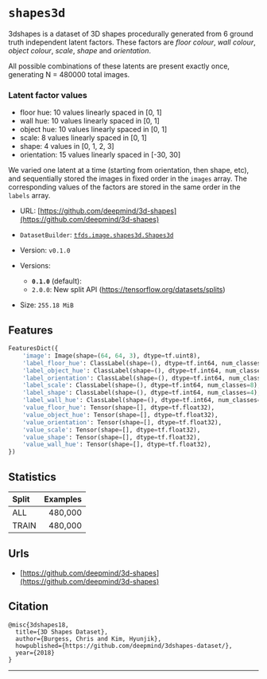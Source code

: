 <div itemscope itemtype="http://schema.org/Dataset">
  <div itemscope itemprop="includedInDataCatalog" itemtype="http://schema.org/DataCatalog">
    <meta itemprop="name" content="TensorFlow Datasets" />
  </div>

  <meta itemprop="name" content="shapes3d" />
  <meta itemprop="description" content="3dshapes is a dataset of 3D shapes procedurally generated from 6 ground truth&#10;independent latent factors. These factors are *floor colour*, *wall colour*, *object colour*,&#10;*scale*, *shape* and *orientation*.&#10;&#10;All possible combinations of these latents are present exactly once, generating N = 480000 total images.&#10;&#10;### Latent factor values&#10;&#10;*   floor hue: 10 values linearly spaced in [0, 1]&#10;*   wall hue: 10 values linearly spaced in [0, 1]&#10;*   object hue: 10 values linearly spaced in [0, 1]&#10;*   scale: 8 values linearly spaced in [0, 1]&#10;*   shape: 4 values in [0, 1, 2, 3]&#10;*   orientation: 15 values linearly spaced in [-30, 30]&#10;&#10;We varied one latent at a time (starting from orientation, then shape, etc), and sequentially stored the images in fixed order in the `images` array. The corresponding values of the factors are stored in the same order in the `labels` array.&#10;&#10;&#10;To use this dataset:&#10;&#10;```&#10;import tensorflow_datasets as tfds&#10;&#10;ds = tfds.load('shapes3d')&#10;```&#10;" />
  <meta itemprop="url" content="https://www.tensorflow.org/datasets/catalog/shapes3d" />
  <meta itemprop="sameAs" content="https://github.com/deepmind/3d-shapes" />
  <meta itemprop="citation" content="@misc{3dshapes18,&#10;  title={3D Shapes Dataset},&#10;  author={Burgess, Chris and Kim, Hyunjik},&#10;  howpublished={https://github.com/deepmind/3dshapes-dataset/},&#10;  year={2018}&#10;}&#10;" />
</div>

# `shapes3d`

3dshapes is a dataset of 3D shapes procedurally generated from 6 ground truth
independent latent factors. These factors are *floor colour*, *wall colour*,
*object colour*, *scale*, *shape* and *orientation*.

All possible combinations of these latents are present exactly once, generating
N = 480000 total images.

### Latent factor values

*   floor hue: 10 values linearly spaced in [0, 1]
*   wall hue: 10 values linearly spaced in [0, 1]
*   object hue: 10 values linearly spaced in [0, 1]
*   scale: 8 values linearly spaced in [0, 1]
*   shape: 4 values in [0, 1, 2, 3]
*   orientation: 15 values linearly spaced in [-30, 30]

We varied one latent at a time (starting from orientation, then shape, etc), and
sequentially stored the images in fixed order in the `images` array. The
corresponding values of the factors are stored in the same order in the `labels`
array.

*   URL:
    [https://github.com/deepmind/3d-shapes](https://github.com/deepmind/3d-shapes)
*   `DatasetBuilder`:
    [`tfds.image.shapes3d.Shapes3d`](https://github.com/tensorflow/datasets/tree/master/tensorflow_datasets/image/shapes3d.py)
*   Version: `v0.1.0`
*   Versions:

    *   **`0.1.0`** (default):
    *   `2.0.0`: New split API (https://tensorflow.org/datasets/splits)

*   Size: `255.18 MiB`

## Features
```python
FeaturesDict({
    'image': Image(shape=(64, 64, 3), dtype=tf.uint8),
    'label_floor_hue': ClassLabel(shape=(), dtype=tf.int64, num_classes=10),
    'label_object_hue': ClassLabel(shape=(), dtype=tf.int64, num_classes=10),
    'label_orientation': ClassLabel(shape=(), dtype=tf.int64, num_classes=15),
    'label_scale': ClassLabel(shape=(), dtype=tf.int64, num_classes=8),
    'label_shape': ClassLabel(shape=(), dtype=tf.int64, num_classes=4),
    'label_wall_hue': ClassLabel(shape=(), dtype=tf.int64, num_classes=10),
    'value_floor_hue': Tensor(shape=[], dtype=tf.float32),
    'value_object_hue': Tensor(shape=[], dtype=tf.float32),
    'value_orientation': Tensor(shape=[], dtype=tf.float32),
    'value_scale': Tensor(shape=[], dtype=tf.float32),
    'value_shape': Tensor(shape=[], dtype=tf.float32),
    'value_wall_hue': Tensor(shape=[], dtype=tf.float32),
})
```

## Statistics

Split | Examples
:---- | -------:
ALL   | 480,000
TRAIN | 480,000

## Urls

*   [https://github.com/deepmind/3d-shapes](https://github.com/deepmind/3d-shapes)

## Citation
```
@misc{3dshapes18,
  title={3D Shapes Dataset},
  author={Burgess, Chris and Kim, Hyunjik},
  howpublished={https://github.com/deepmind/3dshapes-dataset/},
  year={2018}
}
```

--------------------------------------------------------------------------------

